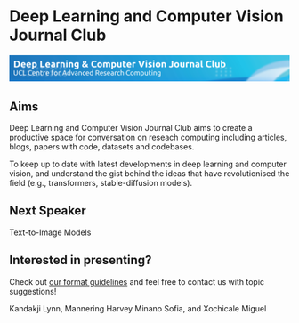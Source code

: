 # Deep Learning and Computer Vision Journal Club

![banner.png](banner.png)

## Aims
Deep Learning and Computer Vision Journal Club aims to create a productive space for conversation on reseach computing including articles, blogs, papers with code, datasets and codebases.

To keep up to date with latest developments in deep learning and computer vision, and understand the gist behind the ideas that have revolutionised the field (e.g., transformers, stable-diffusion models).

## Next Speaker

Text-to-Image Models

## Interested in presenting?
Check out [our format guidelines](../format.md) and feel free to contact us with topic suggestions!

Kandakji Lynn, Mannering Harvey  Minano Sofia, and Xochicale Miguel
